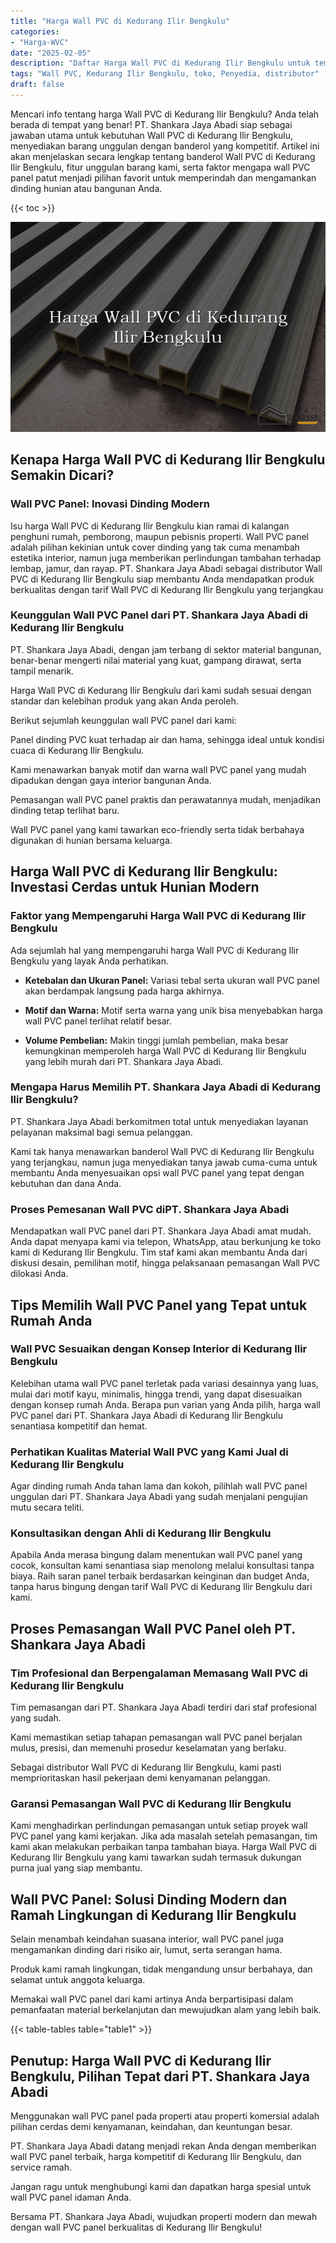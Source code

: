 ```yaml
---
title: "Harga Wall PVC di Kedurang Ilir Bengkulu"
categories: 
- "Harga-WVC"
date: "2025-02-05"
description: "Daftar Harga Wall PVC di Kedurang Ilir Bengkulu untuk tempat tinggal, kantor, serta gerai. Panel berkualitas, beragam motif, variasi warna elegan, beserta servis penempatan oleh teknisi berpengalaman serta kepastian resmi!|Jasa distribusi Wall PVC di Kedurang Ilir Bengkulu untuk keperluan rumah, kantor, maupun toko, dengan produk terbaik dan pemasangan oleh tenaga ahli ahli dan kepastian resmi.|Pilihan Wall PVC di Kedurang Ilir Bengkulu yang terbukti untuk hunian, office, serta gerai, bersama material berkualitas dan pemasangan dikerjakan oleh tenaga ahli profesional serta kepastian resmi.|Penjualan Wall PVC di Kedurang Ilir Bengkulu untuk tempat tinggal, kantor, dan toko, dengan produk unggulan dan penempatan dikerjakan oleh tim profesional, dilengkapi beserta jaminan resmi.}"
tags: "Wall PVC, Kedurang Ilir Bengkulu, toko, Penyedia, distributor"
draft: false
---
```


Mencari info tentang harga Wall PVC di Kedurang Ilir Bengkulu? Anda telah berada di tempat yang benar! PT. Shankara Jaya Abadi siap sebagai jawaban utama untuk kebutuhan Wall PVC di Kedurang Ilir Bengkulu, menyediakan barang unggulan dengan banderol yang kompetitif. Artikel ini akan menjelaskan secara lengkap tentang banderol Wall PVC di Kedurang Ilir Bengkulu, fitur unggulan barang kami, serta faktor mengapa wall PVC panel patut menjadi pilihan favorit untuk memperindah dan mengamankan dinding hunian atau bangunan Anda.

{{< toc >}}

![Harga Wall PVC di Kedurang Ilir Bengkulu](/images/Harga-WVC/Harga-Wall-PVC-di-Kedurang-Ilir-Bengkulu.png)


## Kenapa Harga Wall PVC di Kedurang Ilir Bengkulu Semakin Dicari?

### Wall PVC Panel: Inovasi Dinding Modern

Isu harga Wall PVC di Kedurang Ilir Bengkulu kian ramai di kalangan penghuni rumah, pemborong, maupun pebisnis properti. Wall PVC panel adalah pilihan kekinian untuk cover dinding yang tak cuma menambah estetika interior, namun juga memberikan perlindungan tambahan terhadap lembap, jamur, dan rayap. PT. Shankara Jaya Abadi sebagai distributor Wall PVC di Kedurang Ilir Bengkulu siap membantu Anda mendapatkan produk berkualitas dengan tarif Wall PVC di Kedurang Ilir Bengkulu yang terjangkau

### Keunggulan Wall PVC Panel dari PT. Shankara Jaya Abadi di Kedurang Ilir Bengkulu

PT. Shankara Jaya Abadi, dengan jam terbang di sektor material bangunan, benar-benar mengerti nilai material yang kuat, gampang dirawat, serta tampil menarik.

Harga Wall PVC di Kedurang Ilir Bengkulu dari kami sudah sesuai dengan standar dan kelebihan produk yang akan Anda peroleh.

Berikut sejumlah keunggulan wall PVC panel dari kami:

Panel dinding PVC kuat terhadap air dan hama, sehingga ideal untuk kondisi cuaca di Kedurang Ilir Bengkulu.

Kami menawarkan banyak motif dan warna wall PVC panel yang mudah dipadukan dengan gaya interior bangunan Anda.

Pemasangan wall PVC panel praktis dan perawatannya mudah, menjadikan dinding tetap terlihat baru.

Wall PVC panel yang kami tawarkan eco-friendly serta tidak berbahaya digunakan di hunian bersama keluarga.

## Harga Wall PVC di Kedurang Ilir Bengkulu: Investasi Cerdas untuk Hunian Modern

### Faktor yang Mempengaruhi Harga Wall PVC di Kedurang Ilir Bengkulu

Ada sejumlah hal yang mempengaruhi harga Wall PVC di Kedurang Ilir Bengkulu yang layak Anda perhatikan.

- **Ketebalan dan Ukuran Panel:** Variasi tebal serta ukuran wall PVC panel akan berdampak langsung pada harga akhirnya.

- **Motif dan Warna:** Motif serta warna yang unik bisa menyebabkan harga wall PVC panel terlihat relatif besar.

- **Volume Pembelian:** Makin tinggi jumlah pembelian, maka besar kemungkinan memperoleh harga Wall PVC di Kedurang Ilir Bengkulu yang lebih murah dari PT. Shankara Jaya Abadi.

### Mengapa Harus Memilih PT. Shankara Jaya Abadi di Kedurang Ilir Bengkulu?

PT. Shankara Jaya Abadi berkomitmen total untuk menyediakan layanan pelayanan maksimal bagi semua pelanggan.

Kami tak hanya menawarkan banderol Wall PVC di Kedurang Ilir Bengkulu yang terjangkau, namun juga menyediakan tanya jawab cuma-cuma untuk membantu Anda menyesuaikan opsi wall PVC panel yang tepat dengan kebutuhan dan dana Anda.

### Proses Pemesanan Wall PVC diPT. Shankara Jaya Abadi

Mendapatkan wall PVC panel dari PT. Shankara Jaya Abadi amat mudah. Anda dapat menyapa kami via telepon, WhatsApp, atau berkunjung ke toko kami di Kedurang Ilir Bengkulu. Tim staf kami akan membantu Anda dari diskusi desain, pemilihan motif, hingga pelaksanaan pemasangan Wall PVC dilokasi Anda.

## Tips Memilih Wall PVC Panel yang Tepat untuk Rumah Anda

### Wall PVC Sesuaikan dengan Konsep Interior di Kedurang Ilir Bengkulu

Kelebihan utama wall PVC panel terletak pada variasi desainnya yang luas, mulai dari motif kayu, minimalis, hingga trendi, yang dapat disesuaikan dengan konsep rumah Anda. Berapa pun varian yang Anda pilih, harga wall PVC panel dari PT. Shankara Jaya Abadi di Kedurang Ilir Bengkulu senantiasa kompetitif dan hemat.

### Perhatikan Kualitas Material Wall PVC yang Kami Jual di Kedurang Ilir Bengkulu

Agar dinding rumah Anda tahan lama dan kokoh, pilihlah wall PVC panel unggulan dari PT. Shankara Jaya Abadi yang sudah menjalani pengujian mutu secara teliti.

### Konsultasikan dengan Ahli di Kedurang Ilir Bengkulu

Apabila Anda merasa bingung dalam menentukan wall PVC panel yang cocok, konsultan kami senantiasa siap menolong melalui konsultasi tanpa biaya. Raih saran panel terbaik berdasarkan keinginan dan budget Anda, tanpa harus bingung dengan tarif Wall PVC di Kedurang Ilir Bengkulu dari kami.

## Proses Pemasangan Wall PVC Panel oleh PT. Shankara Jaya Abadi

### Tim Profesional dan Berpengalaman Memasang Wall PVC di Kedurang Ilir Bengkulu

Tim pemasangan dari PT. Shankara Jaya Abadi terdiri dari staf profesional yang sudah.

Kami memastikan setiap tahapan pemasangan wall PVC panel berjalan mulus, presisi, dan memenuhi prosedur keselamatan yang berlaku.

Sebagai distributor Wall PVC di Kedurang Ilir Bengkulu, kami pasti memprioritaskan hasil pekerjaan demi kenyamanan pelanggan.

### Garansi Pemasangan Wall PVC di Kedurang Ilir Bengkulu

Kami menghadirkan perlindungan pemasangan untuk setiap proyek wall PVC panel yang kami kerjakan. Jika ada masalah setelah pemasangan, tim kami akan melakukan perbaikan tanpa tambahan biaya. Harga Wall PVC di Kedurang Ilir Bengkulu yang kami tawarkan sudah termasuk dukungan purna jual yang siap membantu.

## Wall PVC Panel: Solusi Dinding Modern dan Ramah Lingkungan di Kedurang Ilir Bengkulu

Selain menambah keindahan suasana interior, wall PVC panel juga mengamankan dinding dari risiko air, lumut, serta serangan hama.

Produk kami ramah lingkungan, tidak mengandung unsur berbahaya, dan selamat untuk anggota keluarga.

Memakai wall PVC panel dari kami artinya Anda berpartisipasi dalam pemanfaatan material berkelanjutan dan mewujudkan alam yang lebih baik.

{{< table-tables table="table1" >}}

## Penutup: Harga Wall PVC di Kedurang Ilir Bengkulu, Pilihan Tepat dari PT. Shankara Jaya Abadi

Menggunakan wall PVC panel pada properti atau properti komersial adalah pilihan cerdas demi kenyamanan, keindahan, dan keuntungan besar.

PT. Shankara Jaya Abadi datang menjadi rekan Anda dengan memberikan wall PVC panel terbaik, harga kompetitif di Kedurang Ilir Bengkulu, dan service ramah.

Jangan ragu untuk menghubungi kami dan dapatkan harga spesial untuk wall PVC panel idaman Anda.

Bersama PT. Shankara Jaya Abadi, wujudkan properti modern dan mewah dengan wall PVC panel berkualitas di Kedurang Ilir Bengkulu!